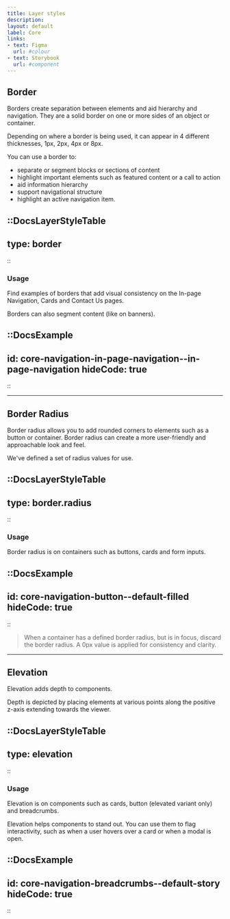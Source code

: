 ```yaml
---
title: Layer styles
description: 
layout: default
label: Core
links:
- text: Figma
  url: #colour
- text: Storybook
  url: #component
---
```


## Border
Borders create separation between elements and aid hierarchy and navigation. They are a solid border on one or more sides of an object or container.

Depending on where a border is being used, it can appear in 4 different thicknesses, 1px, 2px, 4px or 8px.

You can use a border to:
- separate or segment blocks or sections of content
- highlight important elements such as featured content or a call to action
- aid information hierarchy
- support navigational structure
- highlight an active navigation item.

::DocsLayerStyleTable
---
type: border
---
::

### Usage
Find examples of borders that add visual consistency on the In-page Navigation, Cards and Contact Us pages. 

Borders can also segment content (like on banners).

::DocsExample
---
id: core-navigation-in-page-navigation--in-page-navigation
hideCode: true
---
::

---

## Border Radius
Border radius allows you to add rounded corners to elements such as a button or container. Border radius can create a more user-friendly and approachable look and feel.

We've defined a set of radius values for use.

::DocsLayerStyleTable
---
type: border.radius
---
::

### Usage
Border radius is on containers such as buttons, cards and form inputs.

::DocsExample
---
id: core-navigation-button--default-filled
hideCode: true
---
::

> When a container has a defined border radius, but is in focus, discard the border radius. A 0px value is applied for consistency and clarity.

---

## Elevation
Elevation adds depth to components.

Depth is depicted by placing elements at various points along the positive z-axis extending towards the viewer.

::DocsLayerStyleTable
---
type: elevation
---
::

### Usage
Elevation is on components such as cards, button (elevated variant only) and breadcrumbs.

Elevation helps components to stand out. You can use them to flag interactivity, such as when a user hovers over a card or when a modal is open.

::DocsExample
---
id: core-navigation-breadcrumbs--default-story
hideCode: true
---
::

